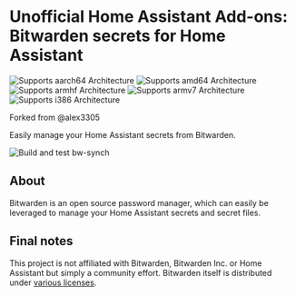 
# Unofficial Home Assistant Add-ons: Bitwarden secrets for Home Assistant
![Supports aarch64 Architecture][aarch64-shield] ![Supports amd64 Architecture][amd64-shield] ![Supports armhf Architecture][armhf-shield] ![Supports armv7 Architecture][armv7-shield] ![Supports i386 Architecture][i386-shield]

Forked from @alex3305 

Easily manage your Home Assistant secrets from Bitwarden.

[aarch64-shield]: https://img.shields.io/badge/aarch64-yes-green
[amd64-shield]: https://img.shields.io/badge/amd64-yes-green
[armhf-shield]: https://img.shields.io/badge/armhf-no-red
[armv7-shield]: https://img.shields.io/badge/armv7-no-red
[i386-shield]: https://img.shields.io/badge/i386-no-red

![Build and test bw-synch](https://github.com/kleinerhobbit/hass-addons/actions/workflows/builder.yaml/badge.svg?branch?master)

## About

Bitwarden is an open source password manager, which can easily be leveraged to manage your Home Assistant secrets and secret files.

## Final notes

This project is not affiliated with Bitwarden, Bitwarden Inc. or Home Assistant but simply a community effort. Bitwarden itself is distributed under [various licenses](https://github.com/bitwarden/server/blob/master/LICENSE.txt).
